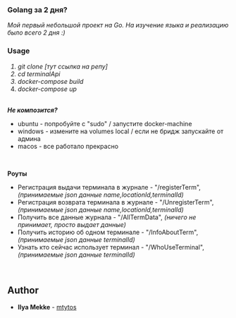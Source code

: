 ### Golang за 2 дня? 
<em>Мой первый небольшой проект на Go. На изучение языка и реализацию было всего 2 дня :)</em><br>

### Usage<br><em>
  1. git clone [тут ссылка на репу]
  2. cd terminalApi
  3. docker-compose build<br>
  4. docker-compose up</em><br><br>

<b><em>Не композится?</b></em><br>
- ubuntu - попробуйте с "sudo" / запустите docker-machine<br>
- windows - измените на volumes local / если не бридж запускайте от админа<br>
- macos - все работало прекрасно<br>
<br>

<b>Роуты</b><br>
- Регистрация выдачи терминала в журнале - "/registerTerm", <br><em>(принимаемые json данные name,locationId,terminalId)</em><br>
- Регистрация возврата терминала в журнале - "/UnregisterTerm", <em>(принимаемые json данные name,locationId,terminalId)</em><br>
- Получить все данные журнала - "/AllTermData", <em>(ничего не принимает, просто выдает данные)</em><br>
- Получить историю об одном терминале - "/InfoAboutTerm", <em>(принимаемые json данные terminalId)</em><br>
- Узнать кто сейчас использует терминал - "/WhoUseTerminal", <em>(принимаемые json данные terminalId)</em><br>
<br>

## Author
* **Ilya Mekke** - [mtytos](https://github.com/mtytos)

